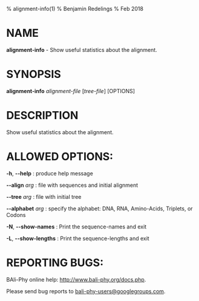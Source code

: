 % alignment-info(1)
% Benjamin Redelings
% Feb 2018

# NAME

**alignment-info** - Show useful statistics about the alignment.

# SYNOPSIS

**alignment-info** _alignment-file_ [_tree-file_] [OPTIONS]

# DESCRIPTION

Show useful statistics about the alignment.

# ALLOWED OPTIONS:
**-h**, **--help**
: produce help message

**--align** _arg_
: file with sequences and initial alignment

**--tree** _arg_
: file with initial tree

**--alphabet** _arg_
: specify the alphabet: DNA, RNA, Amino-Acids, Triplets, or Codons

**-N**, **--show-names**
: Print the sequence-names and exit

**-L**, **--show-lengths**
: Print the sequence-lengths and exit


# REPORTING BUGS:
 BAli-Phy online help: <http://www.bali-phy.org/docs.php>.

Please send bug reports to <bali-phy-users@googlegroups.com>.

